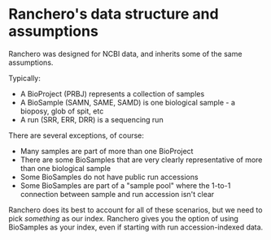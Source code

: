 # Ranchero's data structure and assumptions

Ranchero was designed for NCBI data, and inherits some of the same assumptions.

Typically:
* A BioProject (PRBJ) represents a collection of samples
* A BioSample (SAMN, SAME, SAMD) is one biological sample - a bioposy, glob of spit, etc
* A run (SRR, ERR, DRR) is a sequencing run

There are several exceptions, of course:
* Many samples are part of more than one BioProject
* There are some BioSamples that are very clearly representative of more than one biological sample
* Some BioSamples do not have public run accessions
* Some BioSamples are part of a "sample pool" where the 1-to-1 connection between sample and run accession isn't clear

Ranchero does its best to account for all of these scenarios, but we need to pick *something* as our index. Ranchero gives you the option of using BioSamples as your index, even if starting with run accession-indexed data.